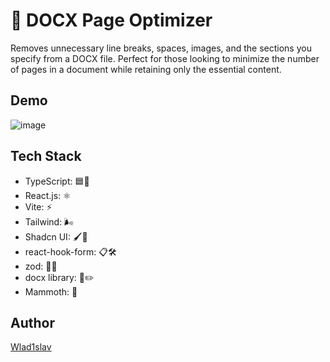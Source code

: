 # 📄 DOCX Page Optimizer
Removes unnecessary line breaks, spaces, images, and the sections you specify from a DOCX file. Perfect for those looking to minimize the number of pages in a document while retaining only the essential content.

## Demo
![image](https://github.com/user-attachments/assets/c7ce2d89-85de-43eb-8435-ec1a971dd522)

## Tech Stack
- TypeScript: 🟦📘
- React.js: ⚛️
- Vite: ⚡️
- Tailwind: 🌬️
- Shadcn UI: 🖌️🎨
- react-hook-form: 📋🛠️
- zod: 📏🧩
- docx library: 📄✏️
- Mammoth: 🦣

## Author
[Wlad1slav](https://github.com/Wlad1slav)
